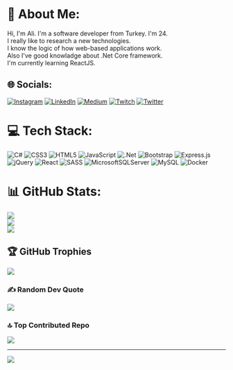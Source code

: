 # 💫 About Me:
Hi, I'm Ali. I'm a software developer from Turkey. I'm 24.<br>I really like to research a new technologies.<br>I know the logic of how web-based applications work.<br>Also I've good knowladge about .Net Core framework.<br>I'm currently learning ReactJS.<br>


## 🌐 Socials:
[![Instagram](https://img.shields.io/badge/Instagram-%23E4405F.svg?logo=Instagram&logoColor=white)](https://instagram.com/alifortacix) [![LinkedIn](https://img.shields.io/badge/LinkedIn-%230077B5.svg?logo=linkedin&logoColor=white)](https://linkedin.com/in/alifortacix) [![Medium](https://img.shields.io/badge/Medium-12100E?logo=medium&logoColor=white)](https://medium.com/@alifortacix) [![Twitch](https://img.shields.io/badge/Twitch-%239146FF.svg?logo=Twitch&logoColor=white)](https://twitch.tv/alifortacix) [![Twitter](https://img.shields.io/badge/Twitter-%231DA1F2.svg?logo=Twitter&logoColor=white)](https://twitter.com/alifortacix) 

# 💻 Tech Stack:
![C#](https://img.shields.io/badge/c%23-%23239120.svg?style=for-the-badge&logo=c-sharp&logoColor=white) ![CSS3](https://img.shields.io/badge/css3-%231572B6.svg?style=for-the-badge&logo=css3&logoColor=white) ![HTML5](https://img.shields.io/badge/html5-%23E34F26.svg?style=for-the-badge&logo=html5&logoColor=white) ![JavaScript](https://img.shields.io/badge/javascript-%23323330.svg?style=for-the-badge&logo=javascript&logoColor=%23F7DF1E) ![.Net](https://img.shields.io/badge/.NET-5C2D91?style=for-the-badge&logo=.net&logoColor=white) ![Bootstrap](https://img.shields.io/badge/bootstrap-%23563D7C.svg?style=for-the-badge&logo=bootstrap&logoColor=white) ![Express.js](https://img.shields.io/badge/express.js-%23404d59.svg?style=for-the-badge&logo=express&logoColor=%2361DAFB) ![jQuery](https://img.shields.io/badge/jquery-%230769AD.svg?style=for-the-badge&logo=jquery&logoColor=white) ![React](https://img.shields.io/badge/react-%2320232a.svg?style=for-the-badge&logo=react&logoColor=%2361DAFB) ![SASS](https://img.shields.io/badge/SASS-hotpink.svg?style=for-the-badge&logo=SASS&logoColor=white) ![MicrosoftSQLServer](https://img.shields.io/badge/Microsoft%20SQL%20Sever-CC2927?style=for-the-badge&logo=microsoft%20sql%20server&logoColor=white) ![MySQL](https://img.shields.io/badge/mysql-%2300f.svg?style=for-the-badge&logo=mysql&logoColor=white) ![Docker](https://img.shields.io/badge/docker-%230db7ed.svg?style=for-the-badge&logo=docker&logoColor=white)
# 📊 GitHub Stats:
![](https://github-readme-stats.vercel.app/api?username=alifortacix&theme=tokyonight&hide_border=false&include_all_commits=true&count_private=true)<br/>
![](https://github-readme-streak-stats.herokuapp.com/?user=alifortacix&theme=tokyonight&hide_border=false)<br/>
![](https://github-readme-stats.vercel.app/api/top-langs/?username=alifortacix&theme=tokyonight&hide_border=false&include_all_commits=true&count_private=true&layout=compact)

## 🏆 GitHub Trophies
![](https://github-profile-trophy.vercel.app/?username=alifortacix&theme=radical&no-frame=false&no-bg=true&margin-w=4)

### ✍️ Random Dev Quote
![](https://quotes-github-readme.vercel.app/api?type=horizontal&theme=radical)

### 🔝 Top Contributed Repo
![](https://github-contributor-stats.vercel.app/api?username=alifortacix&limit=5&theme=tokyonight&combine_all_yearly_contributions=true)

---
[![](https://visitcount.itsvg.in/api?id=alifortacix&icon=0&color=6)](https://visitcount.itsvg.in)
